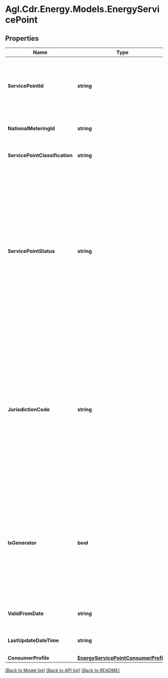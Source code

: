 # Agl.Cdr.Energy.Models.EnergyServicePoint

## Properties

Name | Type | Description | Notes
------------ | ------------- | ------------- | -------------
**ServicePointId** | **string** | Tokenised ID of the service point to be used for referring to the service point in the CDR API suite. To be created in accordance with CDR ID permanence requirements | 
**NationalMeteringId** | **string** | The independent ID of the service point, known in the industry as the NMI | 
**ServicePointClassification** | **string** | The classification of the service point as defined in MSATS procedures | 
**ServicePointStatus** | **string** | Code used to indicate the status of the service point. Note the details for the enumeration values below:&lt;ul&gt;&lt;li&gt;**ACTIVE** - An active, energised, service point&lt;/li&gt;&lt;li&gt;**DE_ENERGISED** - The service point exists but is deenergised&lt;/li&gt;&lt;li&gt;**EXTINCT** - The service point has been permanently decommissioned&lt;/li&gt;&lt;li&gt;**GREENFIELD** - Applies to a service point that has never been energised&lt;/li&gt;&lt;li&gt;**OFF_MARKET** - Applies when the service point is no longer settled in the NEM&lt;/li&gt;&lt;/ul&gt;  | 
**JurisdictionCode** | **string** | Jurisdiction code to which the service point belongs.This code defines the jurisdictional rules which apply to the service point. Note the details of enumeration values below:&lt;ul&gt;&lt;li&gt;**ALL** - All Jurisdictions&lt;/li&gt;&lt;li&gt;**ACT** - Australian Capital Territory&lt;/li&gt;&lt;li&gt;**NEM** - National Electricity Market&lt;/li&gt;&lt;li&gt;**NSW** - New South Wales&lt;/li&gt;&lt;li&gt;**QLD** - Queensland&lt;/li&gt;&lt;li&gt;**SA** - South Australia&lt;/li&gt;&lt;li&gt;**TAS** - Tasmania&lt;/li&gt;&lt;li&gt;**VIC** - Victoria&lt;/li&gt;&lt;/ul&gt; | 
**IsGenerator** | **bool** | This flag determines whether the energy at this connection point is to be treated as consumer load or as a generating unit(this may include generator auxiliary loads). If absent defaults to false. &lt;br&gt;**Note:** Only applicable for scheduled or semischeduled generators, does not indicate on site generation by consumer | [optional] 
**ValidFromDate** | **string** | The start date from which this service point first became valid | 
**LastUpdateDateTime** | **string** | The date and time that the information for this service point was modified | 
**ConsumerProfile** | [**EnergyServicePointConsumerProfile**](EnergyServicePointConsumerProfile.md) |  | [optional] 

[[Back to Model list]](../README.md#documentation-for-models) [[Back to API list]](../README.md#documentation-for-api-endpoints) [[Back to README]](../README.md)


